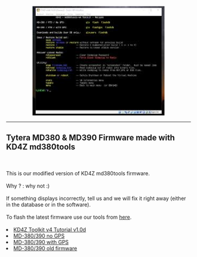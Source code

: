 <br>
<p align="center">
<img src="img/kd4z-logo.jpg" width="360"></a>
<br>
</p>
<hr>
<h2 id="english">Tytera MD380 & MD390 Firmware made with KD4Z md380tools</h2>
<br><br>
This is our modified version of KD4Z md380tools firmware.
<br><br>
Why ? : why not :)
<br><br>
If something displays incorrectly, tell us and we will fix it right away (either in the database or in the software).
<br><br>
To flash the latest firmware use our tools from <a href="https://github.com/BM-Database/database-tools/wiki/TyteraFlashTool-v2.00">here</a>.
<br><br>
<li>
<a href="https://github.com/BM-Database/md380tools/blob/master/KD4Z%20Toolkit%20v4%20Tutorial%20v1.0d.pdf">KD4Z Toolkit v4 Tutorial v1.0d</a>
</li>
<li>
<a href="https://github.com/BM-Database/md380tools/raw/master/firmware-noGPS.bin">MD-380/390 no GPS</a>
</li>
<li>
<a href="https://github.com/BM-Database/md380tools/raw/master/firmware-GPS.bin">MD-380/390 with GPS</a>
</li>
<li>
<a href="https://github.com/BM-Database/md380tools/raw/master/firmware-OLD.bin">MD-380/390 old firmware</a>
</li>
